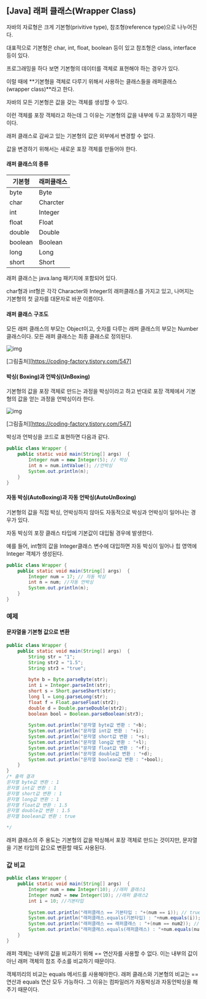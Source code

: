 ## [Java] 래퍼 클래스(Wrapper Class)

자바의 자료형은 크게 기본형(privitive type), 참조형(reference type)으로 나누어진다.

대표적으로 기본형은 char, int, float, boolean 등이 있고 참조형은 class, interface 등이 있다. 

프로그래밍을 하다 보면 기본형의 데이터를 객체로 표현해야 하는 경우가 있다. 

이럴 때에 **기본형을 객체로 다루기 위해서 사용하는 클래스들을 래퍼클래스(wrapper class)**라고 한다.

자바의 모든 기본형은 값을 갖는 객체를 생성할 수 있다. 

이런 객체를 포장 객체라고 하는데 그 이유는 기본형의 값을 내부에 두고 포장하기 때문이다.

래퍼 클래스로 감싸고 있는 기본형의 값은 외부에서 변경할 수 없다.

값을 변경하기 위해서는 새로운 포장 객체를 만들어야 한다.

#### 래퍼 클래스의 종류

| 기본형  | 래퍼클래스 |
| ------- | ---------- |
| byte    | Byte       |
| char    | Charcter   |
| int     | Integer    |
| float   | Float      |
| double  | Double     |
| boolean | Boolean    |
| long    | Long       |
| short   | Short      |

래퍼 클래스는 java.lang 패키지에 포함되어 있다.

char형과 int형은 각각 Character와 Integer의 래퍼클래스를 가지고 있고, 나머지는 기본형의 첫 글자를 대문자로 바꾼 이름이다.

#### 래퍼 클래스 구조도

모든 래퍼 클래스의 부모는 Object이고, 숫자를 다루는 래퍼 클래스의 부모는 Number 클래스이다. 모든 래퍼 클래스는 최종 클래스로 정의된다.

![img](https://blog.kakaocdn.net/dn/bvzp79/btqEbacB01v/QQjO7cSc9tTvKJkyzFsK90/img.png)

[그림출처][https://coding-factory.tistory.com/547]

#### 박싱( Boxing)과 언박싱(UnBoxing)

기본형의 값을 포장 객체로 만드는 과정을 박싱이라고 하고 반대로 포장 객체에서 기본형의 값을 얻는 과정을 언박싱이라 한다.

![img](https://blog.kakaocdn.net/dn/38MsL/btqEbRcxIfZ/fOMbL4b3wCzqeO1aKKbFZ0/img.png)

[그림출처][https://coding-factory.tistory.com/547]

박싱과 언박싱을 코드로 표현하면 다음과 같다.

```Java
public class Wrapper {
    public static void main(String[] args)  {
        Integer num = new Integer(5); // 박싱
        int n = num.intValue(); //언박싱
        System.out.println(n);
    }
}
```

#### 자동 박싱(AutoBoxing)과 자동 언박싱(AutoUnBoxing)

기본형의 값을 직접 박싱, 언박싱하지 않아도 자동적으로 박싱과 언박싱이 일어나는 경우가 있다.

자동 박싱의 포장 클래스 타입에 기본값이 대입될 경우에 발생한다.

예를 들어, int형의 값을 Integer클래스 변수에 대입하면 자동 박싱이 일어나 힙 영역에 Integer 객체가 생성된다.

```java
public class Wrapper {
    public static void main(String[] args)  {
        Integer num = 17; // 자동 박싱
        int n = num; //자동 언박싱
        System.out.println(n);
    }
}
```

### 예제

#### 문자열을 기본형 값으로 변환

```java
public class Wrapper {
    public static void main(String[] args)  {
        String str = "1";
        String str2 = "1.5";
        String str3 = "true";
        
        byte b = Byte.parseByte(str);
        int i = Integer.parseInt(str);
        short s = Short.parseShort(str);
        long l = Long.parseLong(str);
        float f = Float.parseFloat(str2);
        double d = Double.parseDouble(str2);
        boolean bool = Boolean.parseBoolean(str3);
		
        System.out.println("문자열 byte값 변환 : "+b);
        System.out.println("문자열 int값 변환 : "+i);
        System.out.println("문자열 short값 변환 : "+s);
        System.out.println("문자열 long값 변환 : "+l);
        System.out.println("문자열 float값 변환 : "+f);
        System.out.println("문자열 double값 변환 : "+d);
        System.out.println("문자열 boolean값 변환 : "+bool);
    }
}
/* 출력 결과
문자열 byte값 변환 : 1
문자열 int값 변환 : 1
문자열 short값 변환 : 1
문자열 long값 변환 : 1
문자열 float값 변환 : 1.5
문자열 double값 변환 : 1.5
문자열 boolean값 변환 : true

*/
```

래퍼 클래스의 주 용도는 기본형의 값을 박싱해서 포장 객체로 만드는 것이지만, 문자열을 기본 타입의 값으로 변환할 때도 사용된다. 

### 값 비교

````java
public class Wrapper {
    public static void main(String[] args)  {
        Integer num = new Integer(10); //래퍼 클래스1
        Integer num2 = new Integer(10); //래퍼 클래스2
        int i = 10; //기본타입
		 
        System.out.println("래퍼클래스 == 기본타입 : "+(num == i)); // true
        System.out.println("래퍼클래스.equals(기본타입) : "+num.equals(i)); // true
        System.out.println("래퍼클래스 == 래퍼클래스 : "+(num == num2)); // false
        System.out.println("래퍼클래스.equals(래퍼클래스) : "+num.equals(num2)); // true
    }
}
````

래퍼 객체는 내부의 값을 비교하기 위해 == 연산자를 사용할 수 없다. 이는 내부의 값이 아닌 래퍼 객체의 참조 주소를 비교하기 때문이다.

객체끼리의 비교는 equals 메서드를 사용해야한다. 래퍼 클래스와 기본형의 비교는 == 연산과 equals 연산 모두 가능하다. 그 이유는 컴파일러가 자동박싱과 자동언박싱을 해주기 때문이다.


